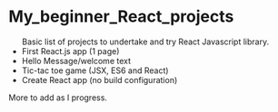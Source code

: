 # My_beginner_React_projects

<ul> Basic list of projects to undertake and try React Javascript library. 
<li> First React.js app (1 page) </li>
  <li> Hello Message/welcome text </li>
  <li> Tic-tac toe game (JSX, ES6 and React)</li>
  <li> Create React app (no build configuration) </li>

</ul>

More to add as I progress.
